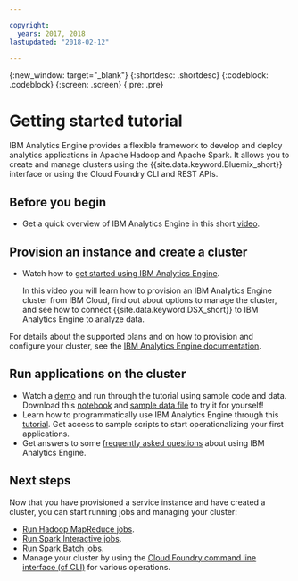 ```yaml
---

copyright:
  years: 2017, 2018
lastupdated: "2018-02-12"

---
```


<!-- Attribute definitions -->
{:new_window: target="_blank"}
{:shortdesc: .shortdesc}
{:codeblock: .codeblock}
{:screen: .screen}
{:pre: .pre}

# Getting started tutorial

IBM Analytics Engine provides a flexible framework to develop and deploy analytics applications in Apache Hadoop and Apache Spark. It allows you to create and manage clusters using the {{site.data.keyword.Bluemix_short}} interface or using the Cloud Foundry CLI and REST APIs.

## Before you begin

* Get a quick overview of IBM Analytics Engine in this short [video](https://developer.ibm.com/clouddataservices/docs/analytics-engine/).

## Provision an instance and create a cluster
* Watch how to [get started using IBM Analytics Engine](https://www.youtube.com/watch?time_continue=1&v=MWA-eLXzt3A).

  In this video you will learn how to provision an IBM Analytics Engine cluster from IBM Cloud, find out about options to manage the cluster, and see how to connect {{site.data.keyword.DSX_short}} to IBM Analytics Engine to analyze data.

 For details about the supported plans and on how to provision and configure your cluster, see the [IBM Analytics Engine documentation](./provisioning.html#provisioning-an-analytics-engine-service-instance).

## Run applications on the cluster

* Watch a [demo](https://www.youtube.com/watch?time_continue=6&v=yfG70DfMwBU) and run through the tutorial using sample code and data. Download this [notebook](https://github.com/sharynr/notebooks/blob/master/Exploring%20Heating%20Problems%20in%20Manhattan.ipynb) and [sample data file](https://github.com/wdp-beta/get-started/blob/master/data/IAE_examples_data_311NYC.zip) to try it for yourself!
* Learn how to programmatically use IBM Analytics Engine through this [tutorial](https://github.com/IBM-Cloud/IBM-Analytics-Engine). Get access to sample scripts to start operationalizing your first applications.
* Get answers to some [frequently asked questions](./faq.html#frequently-asked-questions) about using IBM Analytics Engine.

## Next steps
Now that you have provisioned a service instance and have created a cluster, you can start running jobs and managing your cluster:

- [Run Hadoop MapReduce jobs](/docs/services/AnalyticsEngine/hadoop-mapreduce-jobs.html).
- [Run Spark Interactive jobs](/docs/services/AnalyticsEngine/spark-interactive-notebooks-api.html).
- [Run Spark Batch jobs](/docs/services/AnalyticsEngine/Livy-api.html).
- Manage your cluster by using the [Cloud Foundry command line interface (cf CLI)](/docs/services/AnalyticsEngine/WCE-CLI.html) for various operations.
